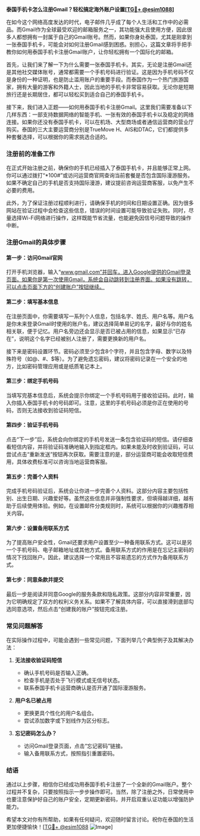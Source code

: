 **泰国手机卡怎么注册Gmail？轻松搞定海外账户设置[[TG💪+ @esim1088](https://t.me/s/esim1088)]**

在如今这个网络高度发达的时代，电子邮件几乎成了每个人生活和工作中的必需品。而Gmail作为全球最受欢迎的邮箱服务之一，其功能强大且使用方便，因此很多人都想拥有一封属于自己的Gmail账号。然而，如果你身处泰国，尤其是刚拿到一张泰国手机卡，可能会对如何注册Gmail感到困惑。别担心，这篇文章将手把手教你如何用泰国手机卡注册Gmail账户，让你轻松拥有一个国际化的邮箱。

首先，让我们来了解一下为什么需要一张泰国手机卡。其实，无论是注册Gmail还是其他社交媒体账号，通常都需要一个手机号码进行验证。这是因为手机号码不仅是身份的一种证明，也是防止滥用账户的重要手段。而泰国作为一个热门旅游国家，拥有大量的游客和外籍人士，因此当地的手机卡非常容易获取。无论你是短期旅行还是长期居住，都可以轻松买到适合自己的泰国手机卡。

接下来，我们进入正题——如何用泰国手机卡注册Gmail。这里我们需要准备以下几样东西：一部支持数据网络的智能手机、一张有效的泰国手机卡以及稳定的网络连接。如果你还没有泰国手机卡，可以在机场、大型商场或者通信运营商的营业厅购买。泰国的三大主要运营商分别是TrueMove H、AIS和DTAC，它们都提供多种套餐选择，可以根据你的需求挑选合适的。

### 注册前的准备工作

在正式开始注册之前，确保你的手机已经插入了泰国手机卡，并且能够正常上网。你可以通过拨打“*100#”或访问运营商官网查询当前套餐是否包含国际漫游服务。如果不确定自己的手机是否支持国际漫游，建议提前咨询运营商客服，以免产生不必要的费用。

此外，为了保证注册过程顺利进行，请确保手机的时间和日期设置正确。因为很多网站在验证过程中会检查这些信息，错误的时间设置可能导致验证失败。同时，尽量选择Wi-Fi网络进行操作，这样既能节省流量，也能避免因信号问题导致的操作中断。

### 注册Gmail的具体步骤

#### 第一步：访问Gmail官网

打开手机浏览器，输入“www.gmail.com”并回车，进入Google提供的Gmail登录页面。如果你是第一次使用Gmail，系统会自动跳转到注册界面。如果没有跳转，可以点击页面下方的“创建账户”按钮继续。

#### 第二步：填写基本信息

在注册页面中，你需要填写一系列个人信息，包括名字、姓氏、用户名等。用户名是你未来登录Gmail时使用的账户名，建议选择简单易记的名字，最好与你的姓名相关联，便于记忆。用户名旁边还会显示是否已被占用的信息，如果显示“已存在”，说明这个名字已经被别人注册了，需要更换新的用户名。

接下来是密码设置环节。密码必须至少包含8个字符，并且包含字母、数字以及特殊符号（如@、#、$等）。为了避免遗忘密码，建议将密码记录在一个安全的地方，比如密码管理应用或是纸质笔记本上。

#### 第三步：绑定手机号码

当填写完基本信息后，系统会提示你绑定一个手机号码用于接收验证码。此时，输入你插入泰国手机卡的号码即可。注意，这里的手机号码必须是你正在使用的号码，否则无法接收到验证码短信。

#### 第四步：验证手机号码

点击“下一步”后，系统会向你绑定的手机号发送一条包含验证码的短信。请仔细查看短信内容，并将验证码准确地输入到指定框内。如果未能及时收到验证码，可以尝试点击“重新发送”按钮再次获取。需要注意的是，部分运营商可能会收取短信费用，具体收费标准可以咨询当地运营商客服。

#### 第五步：完善个人资料

完成手机号码验证后，系统会让你进一步完善个人资料。这部分内容主要包括性别、出生日期、兴趣爱好等。虽然这些信息并非强制性要求，但填得越详细，越有助于后续使用体验。例如，在设置邮件分类规则时，系统可以根据你的兴趣推荐相关内容。

#### 第六步：设置备用联系方式

为了提高账户安全性，Gmail还要求用户设置至少一种备用联系方式。这可以是另一个手机号码、电子邮箱地址或其他方式。备用联系方式的作用是在忘记主密码的情况下找回账户。因此，建议选择一个常用且不容易遗忘的方式作为备用联系方式。

#### 第七步：同意条款并提交

最后一步是阅读并同意Google的服务条款和隐私政策。这部分内容非常重要，因为它明确规定了双方的权利义务关系。如果不了解具体内容，可以直接滑到底部勾选同意选项，然后点击“创建我的账户”按钮完成注册。

### 常见问题解答

在实际操作过程中，可能会遇到一些常见问题，下面列举几个典型例子及其解决办法：

1. **无法接收验证码短信**
   - 确认手机号码是否输入正确。
   - 检查手机是否处于飞行模式或无信号状态。
   - 联系泰国手机卡运营商确认是否开通了国际漫游服务。

2. **用户名已被占用**
   - 更换更具个性化的用户名组合。
   - 尝试添加数字或下划线作为区分标志。

3. **忘记密码怎么办？**
   - 访问Gmail登录页面，点击“忘记密码”链接。
   - 输入备用联系方式，按照指引重置密码。

### 结语

通过以上步骤，相信你已经成功用泰国手机卡注册了一个全新的Gmail账户。整个过程并不复杂，只要按照指示一步步操作即可。当然，除了注册之外，日常使用中也要注意保护好自己的账户安全，定期更新密码，并开启双重认证功能以增强防护能力。

希望本文对你有所帮助，如果有任何疑问，欢迎随时留言讨论。祝你在泰国的生活更加便捷愉快！[[TG💪+ @esim1088](https://t.me/s/esim1088) ![Image](https://i.postimg.cc/4NQfJmqS/Snipaste-2025-05-13-00-14-12.png)]